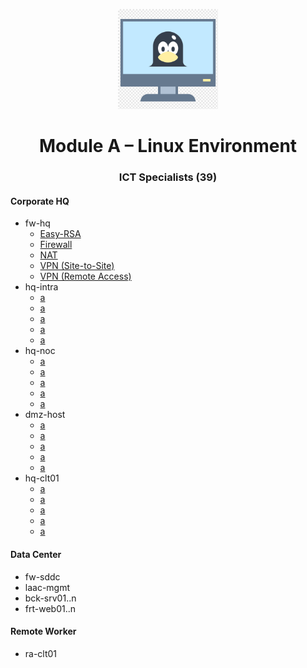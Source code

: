 <p align="center">
  <a href="./README.md">
    <img src="img/Linux_Environment.png" alt="Linux Environment" width="160" height="160">
  </a>
  <h1 align="center">Module A – Linux Environment</h1>
  <h3 align="center">ICT Specialists (39)</h3>
</p>



#### Corporate HQ

- fw-hq
  - [Easy-RSA](www.google.com)
  - [Firewall](www.google.com)
  - [NAT](www.google.com)
  - [VPN (Site-to-Site)](www.google.com)
  - [VPN (Remote Access)](www.google.com)
- hq-intra
  - [a](a)
  - [a](a)
  - [a](a)
  - [a](a)
  - [a](a)
- hq-noc
  - [a](a)
  - [a](a)
  - [a](a)
  - [a](a)
  - [a](a)
- dmz-host
  - [a](a)
  - [a](a)
  - [a](a)
  - [a](a)
  - [a](a)
- hq-clt01
  - [a](a)
  - [a](a)
  - [a](a)
  - [a](a)
  - [a](a)

#### Data Center

- fw-sddc
- laac-mgmt
- bck-srv01..n
- frt-web01..n

#### Remote Worker

- ra-clt01